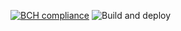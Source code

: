 [![BCH compliance](https://bettercodehub.com/edge/badge/SanderBuK/DevOpsMinitwit?branch=main)](https://bettercodehub.com/)
![Build and deploy](https://github.com/SanderBuK/DevOpsMinitwit/blob/main/.github/workflows/docker-publish.yml/badge.svg)
